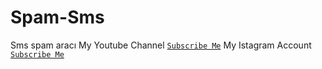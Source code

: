 # Spam-Sms
Sms spam aracı
My Youtube Channel [`Subscribe Me`](http://www.youtube.com/EmircanUcay) 
My Istagram Account [`Subscribe Me`](http://instagram.com/emircanucay) 


